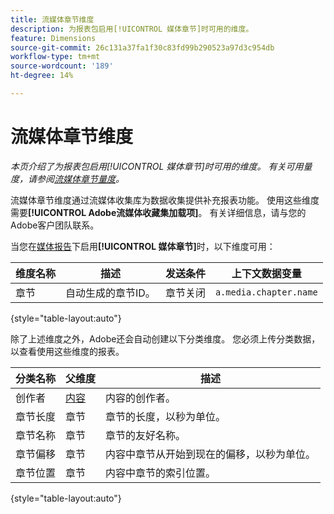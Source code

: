 ```yaml
---
title: 流媒体章节维度
description: 为报表包启用[!UICONTROL 媒体章节]时可用的维度。
feature: Dimensions
source-git-commit: 26c131a37fa1f30c83fd99b290523a97d3c954db
workflow-type: tm+mt
source-wordcount: '189'
ht-degree: 14%

---
```


# 流媒体章节维度

*本页介绍了为报表包启用[!UICONTROL 媒体章节]时可用的维度。 有关可用量度，请参阅[流媒体章节量度](../metrics/sm-chapters.md)。*

流媒体章节维度通过流媒体收集库为数据收集提供补充报表功能。 使用这些维度需要&#x200B;**[!UICONTROL Adobe流媒体收藏集加载项]**。 有关详细信息，请与您的Adobe客户团队联系。

当您在[媒体报告](/help/admin/admin/c-manage-report-suites/c-edit-report-suites/media-management.md)下启用&#x200B;**[!UICONTROL 媒体章节]**&#x200B;时，以下维度可用：

| 维度名称 | 描述 | 发送条件 | 上下文数据变量 |
| --- | --- | --- | --- |
| 章节 | 自动生成的章节ID。 | 章节关闭 | `a.media.chapter.name` |

{style="table-layout:auto"}

除了上述维度之外，Adobe还会自动创建以下分类维度。 您必须上传分类数据，以查看使用这些维度的报表。

| 分类名称 | 父维度 | 描述 |
| --- | --- | --- |
| 创作者 | [内容](sm-core.md) | 内容的创作者。 |
| 章节长度 | 章节 | 章节的长度，以秒为单位。 |
| 章节名称 | 章节 | 章节的友好名称。 |
| 章节偏移 | 章节 | 内容中章节从开始到现在的偏移，以秒为单位。 |
| 章节位置 | 章节 | 内容中章节的索引位置。 |

{style="table-layout:auto"}
